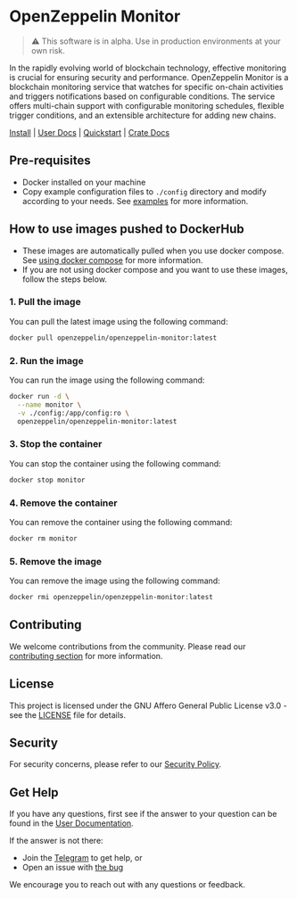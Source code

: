 # OpenZeppelin Monitor

> :warning: This software is in alpha. Use in production environments at your own risk.

In the rapidly evolving world of blockchain technology, effective monitoring is crucial for ensuring security and performance. OpenZeppelin Monitor is a blockchain monitoring service that watches for specific on-chain activities and triggers notifications based on configurable conditions. The service offers multi-chain support with configurable monitoring schedules, flexible trigger conditions, and an extensible architecture for adding new chains.

[Install](https://docs.openzeppelin.com/monitor#getting_started) | [User Docs](https://docs.openzeppelin.com/monitor) | [Quickstart](https://docs.openzeppelin.com/monitor/quickstart) | [Crate Docs](https://docs.openzeppelin.com/monitor/rust_docs/doc/openzeppelin_monitor/)

## Pre-requisites

- Docker installed on your machine
- Copy example configuration files to `./config` directory and modify according to your needs. See [examples](https://docs.openzeppelin.com/monitor/quickstart#examples) for more information.

## How to use images pushed to DockerHub

- These images are automatically pulled when you use docker compose. See [using docker compose](https://docs.openzeppelin.com/monitor#run_with_docker) for more information.
- If you are not using docker compose and you want to use these images, follow the steps below.

### 1. Pull the image

You can pull the latest image using the following command:

```bash
docker pull openzeppelin/openzeppelin-monitor:latest
```

### 2. Run the image

You can run the image using the following command:

```bash
docker run -d \
  --name monitor \
  -v ./config:/app/config:ro \
  openzeppelin/openzeppelin-monitor:latest
```

### 3. Stop the container

You can stop the container using the following command:

```bash
docker stop monitor
```

### 4. Remove the container

You can remove the container using the following command:

```bash
docker rm monitor
```

### 5. Remove the image

You can remove the image using the following command:

```bash
docker rmi openzeppelin/openzeppelin-monitor:latest
```

## Contributing

We welcome contributions from the community. Please read our [contributing section](https://github.com/OpenZeppelin/openzeppelin-monitor/?tab=readme-ov-file#contributing) for more information.

## License

This project is licensed under the GNU Affero General Public License v3.0 - see the [LICENSE](https://github.com/OpenZeppelin/openzeppelin-monitor/blob/main/LICENSE) file for details.

## Security

For security concerns, please refer to our [Security Policy](https://github.com/OpenZeppelin/openzeppelin-monitor/blob/main/SECURITY.md).

## Get Help

If you have any questions, first see if the answer to your question can be found in the [User Documentation](https://docs.openzeppelin.com/monitor).

If the answer is not there:

- Join the [Telegram](https://t.me/openzeppelin_tg/4) to get help, or
- Open an issue with [the bug](https://github.com/openzeppelin/openzeppelin-monitor/issues/new?assignees=&labels=T-bug%2CS-needs-triage&projects=&template=bug.yml)

We encourage you to reach out with any questions or feedback.
